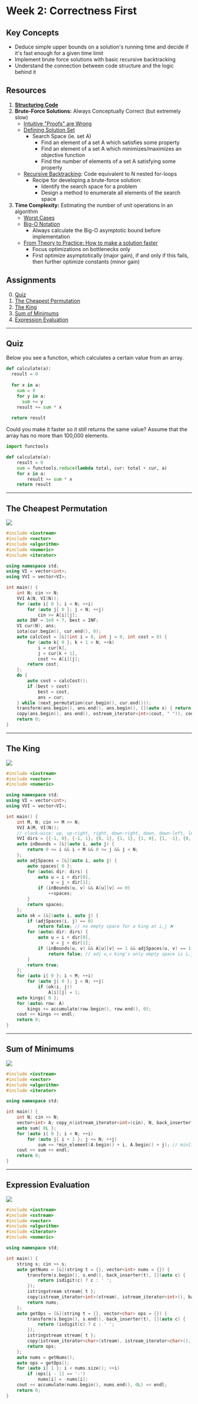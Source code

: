 # Week 2: Correctness First
## Key Concepts
* Deduce simple upper bounds on a solution's running time and decide if it's fast enough for a given time limit
* Implement brute force solutions with basic recursive backtracking
* Understand the connection between code structure and the logic behind it

## Resources
1. **[Structuring Code](2_correctness_first/docs/1_structuring_code/structuring_code.pdf)**
2. **Brute-Force Solutions:** Always Conceptually Correct (but extremely slow)
	* [Intuitive "Proofs" are Wrong](2_correctness_first/docs/2_brute_force_solutions/proofs.pdf)
	* [Defining Solution Set](2_correctness_first/docs/2_brute_force_solutions/solutionset.pdf)
		* Search Space (ie. set A)
			* Find an element of a set A which satisfies some property
			* Find an element of a set A which minimizes/maximizes an objective function
			* Find the number of elements of a set A satisfying some property
	* [Recursive Backtracking](2_correctness_first/docs/2_brute_force_solutions/backtracking.pdf): Code equivalent to N nested for-loops
		* Recipe for developing a brute-force solution:
			* Identify the search space for a problem
			* Design a method to enumerate all elements of the search space
3. **Time Complexity:** Estimating the number of unit operations in an algorithm
	* [Worst Cases](2_correctness_first/docs/3_time_complexity/worst_average.pdf)
	* [Big-O Notation](2_correctness_first/docs/3_time_complexity/bigO.pdf)
		* Always calculate the Big-O asymptotic bound before implementation
	* [From Theory to Practice: How to make a solution faster](2_correctness_first/docs/3_time_complexity/time_final.pdf)
		* Focus optimizations on bottlenecks only
		* First optimize asymptotically (major gain), if and only if this fails, then further optimize constants (minor gain)

## Assignments
0. [Quiz](#quiz)
1. [The Cheapest Permutation](#the-cheapest-permutation)
2. [The King](#the-king)
3. [Sum of Minimums](#sum-of-minimums)
4. [Expression Evaluation](#expression-evaluation)

---

## Quiz
Below you see a function, which calculates a certain value from an array.

```python
def calculate(a):
  result = 0
  
  for x in a:
    sum = 0
    for y in a:
      sum += y
    result += sum * x
    
  return result
```

Could you make it faster so it still returns the same value?  Assume that the array has no more than 100,000 elements.


```python
import functools

def calculate(a):
	result = 0
	sum = functools.reduce(lambda total, cur: total + cur, a)
	for x in a:
		result += sum * x
	return result
```

---

## The Cheapest Permutation

![](1_cheapest_permutation/1_cheapest_permutation.png)

```cpp
#include <iostream>
#include <vector>
#include <algorithm>
#include <numeric>
#include <iterator>

using namespace std;
using VI = vector<int>;
using VVI = vector<VI>;

int main() {
    int N; cin >> N;
    VVI A(N, VI(N));
    for (auto i{ 0 }; i < N; ++i)
        for (auto j{ 0 }; j < N; ++j)
            cin >> A[i][j];
    auto INF = 1e9 + 7, best = INF;
    VI cur(N), ans;
    iota(cur.begin(), cur.end(), 0);
    auto calcCost = [&](int i = 0, int j = 0, int cost = 0) {
        for (auto k{ 0 }; k + 1 < N; ++k)
            i = cur[k],
            j = cur[k + 1],
            cost += A[i][j];
        return cost;
    };
    do {
        auto cost = calcCost();
        if (best > cost)
            best = cost,
            ans = cur;
    } while (next_permutation(cur.begin(), cur.end()));
    transform(ans.begin(), ans.end(), ans.begin(), [](auto x) { return x + 1; }); // 0-based to 1-based indexing
    copy(ans.begin(), ans.end(), ostream_iterator<int>(cout, " ")), cout << endl;
    return 0;
}
```

---

## The King

![](2_the_king/2_the_king.png)

```cpp
#include <iostream>
#include <vector>
#include <numeric>

using namespace std;
using VI = vector<int>;
using VVI = vector<VI>;

int main() {
    int M, N; cin >> M >> N;
    VVI A(M, VI(N));
    // clock-wise: up, up-right, right, down-right, down, down-left, left, up-left
    VVI dirs = {{-1, 0}, {-1, 1}, {0, 1}, {1, 1}, {1, 0}, {1, -1}, {0, -1}, {-1, -1}};
    auto inBounds = [&](auto i, auto j) {
        return 0 <= i && i < M && 0 <= j && j < N;
    };
    auto adjSpaces = [&](auto i, auto j) {
        auto spaces{ 0 };
        for (auto& dir: dirs) {
            auto u = i + dir[0],
                 v = j + dir[1];
            if (inBounds(u, v) && A[u][v] == 0)
                ++spaces;
        }
        return spaces;
    };
    auto ok = [&](auto i, auto j) {
        if (adjSpaces(i, j) == 0)
            return false; // no empty space for a king at i,j ❌
        for (auto& dir: dirs) {
            auto u = i + dir[0],
                 v = j + dir[1];
            if (inBounds(u, v) && A[u][v] == 1 && adjSpaces(u, v) == 1)
                return false; // adj u,v king's only empty space is i,j so we cannot place a king here ❌
        }
        return true;
    };
    for (auto i{ 0 }; i < M; ++i)
        for (auto j{ 0 }; j < N; ++j)
            if (ok(i, j))
                A[i][j] = 1;
    auto kings{ 0 };
    for (auto& row: A)
        kings += accumulate(row.begin(), row.end(), 0);
    cout << kings << endl;
    return 0;
}
```

---

## Sum of Minimums

![](3_sum_of_minimums/3_sum_of_minimums.png)

```cpp
#include <iostream>
#include <vector>
#include <algorithm>
#include <iterator>

using namespace std;

int main() {
    int N; cin >> N;
    vector<int> A; copy_n(istream_iterator<int>(cin), N, back_inserter(A));
    auto sum{ 0L };
    for (auto i{ 0 }; i < N; ++i)
        for (auto j{ i + 1 }; j <= N; ++j)
            sum += *min_element(A.begin() + i, A.begin() + j); // min[i..j)
    cout << sum << endl;
    return 0;
}
```

---

## Expression Evaluation

![](4_expression_evaluation/4_expression_evaluation.png)

```cpp
#include <iostream>
#include <sstream>
#include <vector>
#include <algorithm>
#include <iterator>
#include <numeric>

using namespace std;

int main() {
    string s; cin >> s;
    auto getNums = [&](string t = {}, vector<int> nums = {}) {
        transform(s.begin(), s.end(), back_inserter(t), [](auto c) {
            return isdigit(c) ? c : ' ';
        });
        istringstream stream{ t };
        copy(istream_iterator<int>(stream), istream_iterator<int>(), back_inserter(nums));
        return nums;
    };
    auto getOps = [&](string t = {}, vector<char> ops = {}) {
        transform(s.begin(), s.end(), back_inserter(t), [](auto c) {
            return !isdigit(c) ? c : ' ';
        });
        istringstream stream{ t };
        copy(istream_iterator<char>(stream), istream_iterator<char>(), back_inserter(ops));
        return ops;
    };
    auto nums = getNums();
    auto ops = getOps();
    for (auto i{ 1 }; i < nums.size(); ++i)
        if (ops[i - 1] == '-')
            nums[i] = -nums[i];
    cout << accumulate(nums.begin(), nums.end(), 0L) << endl;
    return 0;
}
```